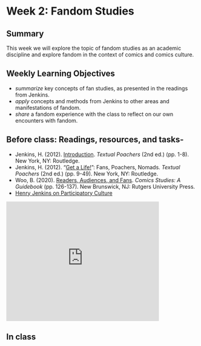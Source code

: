 # Week 2: Fandom Studies

## Summary
This week we will explore the topic of fandom studies as an academic discipline and explore fandom in the context of comics and comics culture.

## Weekly Learning Objectives
 - *summarize* key concepts of fan studies, as presented in the readings from Jenkins.
- *apply* concepts and methods from Jenkins to other areas and manifestations of fandom.
- *share* a fandom experience with the class to reflect on our own encounters with fandom.

## Before class: Readings, resources, and tasks-

- Jenkins, H. (2012). [Introduction](https://iu.instructure.com/files/149239572/download?download_frd=1). *Textual Poachers* (2nd ed.) (pp. 1-8). New York, NY: Routledge.
- Jenkins, H. (2012). “[Get a Life!](https://iu.instructure.com/files/149239571/download?download_frd=1)”: Fans, Poachers, Nomads. *Textual Poachers* (2nd ed.) (pp. 9-49). New York, NY: Routledge.
- Woo, B. (2020). [Readers, Audiences, and Fans](https://iu.instructure.com/files/149239573/download?download_frd=1). *Comics Studies: A Guidebook* (pp. 126-137). New Brunswick, NJ: Rutgers University Press.
- [Henry Jenkins on Participatory Culture](https://youtu.be/1gPm-c1wRsQ)  
<iframe width="560" height="315" src="https://www.youtube-nocookie.com/embed/1gPm-c1wRsQ" title="YouTube video player" frameborder="0" allow="accelerometer; autoplay; clipboard-write; encrypted-media; gyroscope; picture-in-picture" allowfullscreen style="max-width:80%; margin:auto;"></iframe>
 
## In class